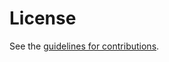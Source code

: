 # License

See the
[guidelines for contributions](https://github.com/wkumari/draft-chroboczek-intarea-v4-via-v6/blob/main/CONTRIBUTING.md).

